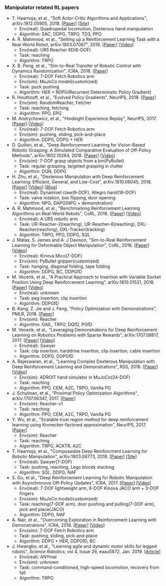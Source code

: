 ### Manipulator related RL papers

- T. Haarnoja, et al., "Soft Actor-Critic Algorithms and Applications", arXiv:1812.05905, 2018. [[Paper](https://arxiv.org/pdf/1812.05905.pdf)] [[Site](https://sites.google.com/view/sac-and-applications/)]
	- Env(real): Quadrupedal locomotion, Dexterous hand manipulation
	- Algorithm: SAC, DDPG, TRPO, TD3, PPO
- A. R. Mahmood, et al., "Setting up a Reinforcement Learning Task with a Real-World Robot, arXiv:1803.07067", 2018. [[Paper](https://arxiv.org/pdf/1803.07067.pdf)] [[Video](https://www.youtube.com/watch?v=ZVIxt2rt1_4&feature=youtu.be)]
	- Env(real): UR5 Reacher 6D(6-DOF)
	- Task: reaching
	- Algorithm: TRPO
- X. B. Peng, et al., "Sim-to-Real Transfer of Robotic Control with Dynamics Randomization", ICRA, 2018. [[Paper](https://xbpeng.github.io/projects/SimToReal/2018_SimToReal.pdf)]
	- Env(real): 7-DOF Fetch Robotics arm
	- Env(sim): MuJoCo model(customized)
	- Task: puck pushing
	- Algorithm: HER + RDPG(Recurrent Deterministic Policy Gradient)
- R. Houthooft, et al., "Evolved Policy Gradients", NeurIPS, 2018. [[Paper](https://papers.nips.cc/paper/7785-evolved-policy-gradients.pdf)]
	- Env(sim): RandomReacher, Fetcher
	- Task: reaching, fetching
	- Algorithm: PPO, EPG
- M. Andrychowicz, et al., "Hindsight Experience Replay", NeurIPS, 2017. [[Paper](https://papers.nips.cc/paper/7090-hindsight-experience-replay.pdf)] [[Video](https://www.youtube.com/watch?v=Dz_HuzgMxzo#action=share)]
	- Env(real): 7-DOF Fetch Robotics arm
	- Env(sim): pushing, sliding, pick-and-place
	- Algorithm: DDPG, DDPG + HER
- D. Quillen, et al., "Deep Reinforcement Learning for Vision-Based Robotic Grasping: A Simulated Comparative Evaluation of Off-Policy Methods", arXiv:1802.10264, 2018. [[Paper](https://arxiv.org/pdf/1802.10264.pdf)] [[Video](https://www.youtube.com/watch?v=1wy2jtS5qck)]
	- Env(sim): 7-DOF grasp objects from a bin(PyBullet)
	- Task: regular grasping, targeted grasping in clutter
	- Algorithm: DQN, DDPG
- H. Zhu, et al., "Dexterous Manipulation with Deep Reinforcement Learning: Efficient, General, and Low-Cost", arXiv:1810.06045, 2018. [[Paper](https://arxiv.org/abs/1810.06045)] [[Video](https://www.youtube.com/watch?v=mpGK4zbdi6g&feature=youtu.be)] [[Blog](https://bair.berkeley.edu/blog/2018/08/31/dexterous-manip/)]
	- Env(real): Dynamixel claw(9-DOF), Allegro hand(16-DOF)
	- Task: valve rotation, box flipping, door opening
	- Algorithm: NPG, DAPG(NPG + demonstration)
- A. R. Mahmood, et al., "Benchmarking Reinforcement Learning Algorithms on Real-World Robots", CoRL, 2018. [[Paper](http://proceedings.mlr.press/v87/mahmood18a/mahmood18a.pdf)] [[Video](https://www.youtube.com/watch?v=ovDfhvjpQd8&feature=youtu.be)]
	- Env(real): A UR5 robotic arm
	- Task: UR-Reacher-2(reaching), UR-Reacher-6(reaching), DXL-Reacher(reaching), DXL-Tracker(tracking)
	- Algorithm: TRPO, PPO, DDPG, SQL
- J. Matas, S. James and A. J Davison, "Sim-to-Real Reinforcement Learning for Deformable Object Manipulation", CoRL, 2018. [[Paper](http://proceedings.mlr.press/v87/matas18a/matas18a.pdf)] [[Video](https://www.youtube.com/watch?v=Dr0RvX1F-YQ&feature=youtu.be)]
	- Env(real): Kinova Mico(7-DOF)
	- Env(sim): PyBullet gripper(customized)
	- Task: hanging, diagonal folding, tape folding
	- Algorithm: DDPG, BC, DDPGfD
- M. Vecerik, et al., "A Practical Approach to Insertion with Variable Socket Position Using Deep Reinforcement Learning", arXiv:1810.01531, 2018. [[Paper](https://arxiv.org/abs/1810.01531.pdf)] [[Video](https://www.youtube.com/watch?v=oghfmdN8trI&feature=youtu.be)]
	- Env(real): unknown
	- Task: peg insertion, clip insertion
	- Algorithm: DDPGfD
- B. Kang, Z. Jie and J. Feng, "Policy Optimization with Demonstrations", PMLR, 2018. [[Paper](http://proceedings.mlr.press/v80/kang18a/kang18a.pdf)]
	- Env(sim): Reacher
	- Algorithm: GAIL, TRPO, DQfD, POfD
- M. Vecerik, et al., "Leveraging Demonstrations for Deep Reinforcement Learning on Robotics Problems with Sparse Rewards", arXiv:1707.08817, 2017. [[Paper](https://arxiv.org/abs/1707.08817)] [[Video](https://www.youtube.com/watch?v=WGJwLfeVN9w)]
	- Env(real): Sawyer
	- Task: clip insertion, harddrive insertion, clip insertion, cable insertion
	- Algorithm: DDPG, DDPGfD
- A. Rajeswaran, et al., "Learning Complex Dexterous Manipulation with Deep Reinforcement Learning and Demonstrations", RSS, 2018. [[Paper](http://www.roboticsproceedings.org/rss14/p49.pdf)] [[Video](https://www.youtube.com/watch?v=jJtBll8l_OM)]
	- Env(sim): ADROIT hand simulator in MuJoCo(24-DOF)
	- Task: reaching
	- Algorithm: PPO, CEM, A2C, TRPO, Vanilla PG
- J. Schulman, et al., "Proximal Policy Optimization Algorithms", arXiv:1707.06347, 2017. [[Paper](https://arxiv.org/abs/1707.06347.pdf)]
	- Env(sim): Reacher-v1
	- Task: reaching
	- Algorithm: PPO, CEM, A2C, TRPO, Vanilla PG
- Y. Wu, et al., "Scalable trust region method for deep reinforcement learning using Kronecker-factored approximation", NeurIPS, 2017. [[Paper](https://papers.nips.cc/paper/7112-scalable-trust-region-method-for-deep-reinforcement-learning-using-kronecker-factored-approximation.pdf)]
	- Env(sim): Reacher
	- Task: reaching
	- Algorithm: TRPO, ACKTR, A2C
- T. Haarnoja, et al., "Composasble Deep Reinforcment Learning for Robotic Manipulation", arXiv:1803.06773, 2018. [[Paper](https://arxiv.org/abs/1803.06773.pdf)] [[Site](https://sites.google.com/view/composing-real-world-policies/)]
	- Env(real): Sawyer(7-DOF)
	- Task: pushing, reaching, Lego blockk stacking 
	- Algorithm: SQL, DDPG, NAF
- S. Gu, et al., "Deep Reinforcement Learning for Robotic Manipulation with Asynchronous Off-Policy Updates", ICRA, 2017. [[Paper](https://arxiv.org/abs/1610.00633.pdf)] [[Video](https://www.youtube.com/watch?v=ZhsEKTo7V04)]
	- Env(real): 7-DOF lightweight arm, 6-DOF Kinova JACO arm + 3-DOF fingers 
	- Env(sim): MuJoCo model(customized)
	- Task: reaching(7-DOF arm), door pushing and pulling(7-DOF arm), pick and place(JACO)
	- Algorithm: DDPG, NAF
- A. Nair, et al., "Overcoming Exploration in Reinforcement Learning with Demonstrations", ICRA, 2018. [[Paper](https://arxiv.org/pdf/1709.10089.pdf)] [[Video](https://www.youtube.com/watch?v=RXENnTdg1IQ)]
	- Env(sim): 7-DOF Fetch Robotics arm 
	- Task: pushing, sliding, pick-and-place
	- Algorithm: DDPG + HER, DDPGfD, BC
- J. Hwangbo, et al., "Learning agile and dynamic motor skills for legged robots", *Science Robotics*, vol 4, Issue 26, eaau5872, Jan. 2019. [[Article](http://robotics.sciencemag.org/content/robotics/4/26/eaau5872.full.pdf)]
	- Env(real): ANYmal
	- Env(sim): unknown
	- Task: command-conditioned, high-speed locomotion, recovery from fall
	- Algorithm: TRPO

